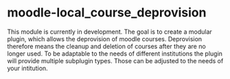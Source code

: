 # moodle-local_course_deprovision

This module is currently in development.
The goal is to create a modular plugin, which allows the deprovision of moodle courses. 
Deprovision therefore means the cleanup and deletion of courses after they are no longer used.
To be adaptable to the needs of different institutions the plugin will provide multiple subplugin types.
Those can be adjusted to the needs of your intitution.  